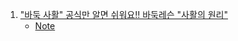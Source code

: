 1. ["바둑 사활" 공식만 알면 쉬워요!! 바둑레슨 "사활의 원리"](https://youtu.be/YbCkd-YcHtE)
    - [Note](./Note/바둑사활_공식.md)
